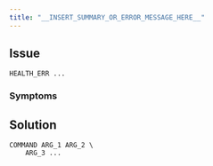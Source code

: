 ```yaml
---
title: "__INSERT_SUMMARY_OR_ERROR_MESSAGE_HERE__"
---
```


## Issue

<!-- Summary of the issue, e.g., cluster reports `HEALTH_WARN` with the following as the health detail message -->

```shell
HEALTH_ERR ...
```

### Symptoms

<!-- Any Symptoms of the issue that might be seen before anything "breaks" or slows down? -->

## Solution

<!-- A summary of what the command/ steps to take are going to do -->

```console
COMMAND ARG_1 ARG_2 \
    ARG_3 ...
```
